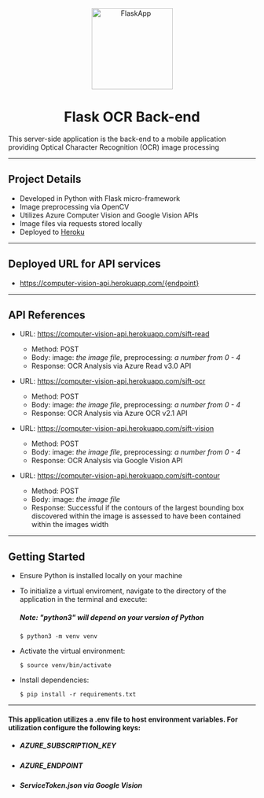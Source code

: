 <div align="center" markdown="1">

<img src="https://www.educative.io/api/page/6196871006519296/image/download/6316021754363904" height="165" alt="FlaskApp">

<br/>

# Flask OCR Back-end

</div>

This server-side application is the back-end to a mobile application providing Optical Character Recognition (OCR) image processing

---

## Project Details

- Developed in Python with Flask micro-framework
- Image preprocessing via OpenCV
- Utilizes Azure Computer Vision and Google Vision APIs
- Image files via requests stored locally
- Deployed to [Heroku](https://www.heroku.com/)

---

## Deployed URL for API services

- https://computer-vision-api.herokuapp.com/{endpoint}

---

## API References

- URL: https://computer-vision-api.herokuapp.com/sift-read

  - Method: POST
  - Body: image: _the image file_, preprocessing: _a number from 0 - 4_
  - Response: OCR Analysis via Azure Read v3.0 API

- URL: https://computer-vision-api.herokuapp.com/sift-ocr

  - Method: POST
  - Body: image: _the image file_, preprocessing: _a number from 0 - 4_
  - Response: OCR Analysis via Azure OCR v2.1 API

- URL: https://computer-vision-api.herokuapp.com/sift-vision

  - Method: POST
  - Body: image: _the image file_, preprocessing: _a number from 0 - 4_
  - Response: OCR Analysis via Google Vision API

- URL: https://computer-vision-api.herokuapp.com/sift-contour

  - Method: POST
  - Body: image: _the image file_
  - Response: Successful if the contours of the largest bounding box discovered within the image is assessed to have been contained within the images width

---

## Getting Started

- Ensure Python is installed locally on your machine
- To initialize a virtual enviroment, navigate to the directory of the application in the terminal and execute:

  ##### _Note: "python3" will depend on your version of Python_

  ```
  $ python3 -m venv venv
  ```

- Activate the virtual environment:

  ```
  $ source venv/bin/activate
  ```

- Install dependencies:

  ```
  $ pip install -r requirements.txt
  ```

---

#### This application utilizes a .env file to host environment variables. For utilization configure the following keys:

- ##### AZURE_SUBSCRIPTION_KEY
- ##### AZURE_ENDPOINT
- ##### ServiceToken.json via Google Vision
